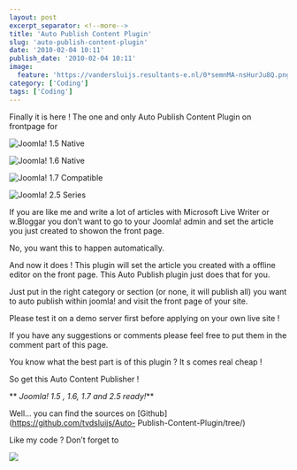 ```yaml
---
layout: post
excerpt_separator: <!--more-->
title: 'Auto Publish Content Plugin'
slug: 'auto-publish-content-plugin'
date: '2010-02-04 10:11'
publish_date: '2010-02-04 10:11'
image:
  feature: 'https://vandersluijs.resultants-e.nl/0*semnMA-nsHurJu8Q.png'
category: ['Coding']
tags: ['Coding']
---
```

Finally it is here ! The one and only Auto Publish Content Plugin on frontpage
for

![Joomla! 1.5 Native](https://vandersluijs.resultants-e.nl/0*semnMA-nsHurJu8Q.png)

![Joomla! 1.6 Native](https://vandersluijs.resultants-e.nl/0*6-dxXIkqlyjumCLC.png)

![Joomla! 1.7 Compatible](https://vandersluijs.resultants-e.nl/0*Yc0adgOpR9z6d0K_.png)

![Joomla! 2.5 Series](https://vandersluijs.resultants-e.nl/0*LHz4HXc7DouxYHop.png)

If you are like me and write a lot of articles with Microsoft Live Writer or
w.Bloggar you don’t want to go to your Joomla! admin and set the article you
just created to showon the front page.  
  
  
  
No, you want this to happen automatically.  
  
  
  
And now it does ! This plugin will set the article you created with a offline
editor on the front page. This Auto Publish plugin just does that for you.  
  
  
  
Just put in the right category or section (or none, it will publish all) you
want to auto publish within joomla! and visit the front page of your site.  
  
  
  
Please test it on a demo server first before applying on your own live site !  
  
  
  
If you have any suggestions or comments please feel free to put them in the
comment part of this page.  
  
  
  
You know what the best part is of this plugin ? It s comes real cheap !  
  
  
  
So get this Auto Content Publisher !  
  
  
  
 ** _Joomla! 1.5 , 1.6, 1.7 and 2.5 ready!_**  
  
Well… you can find the sources on [Github](https://github.com/tvdsluijs/Auto-
Publish-Content-Plugin/tree/)  
  
  
  
  
  
  
  
Like my code ? Don’t forget to

![](https://vandersluijs.resultants-e.nl/0*-fnEhmH4hnxNYgDE.gif)

